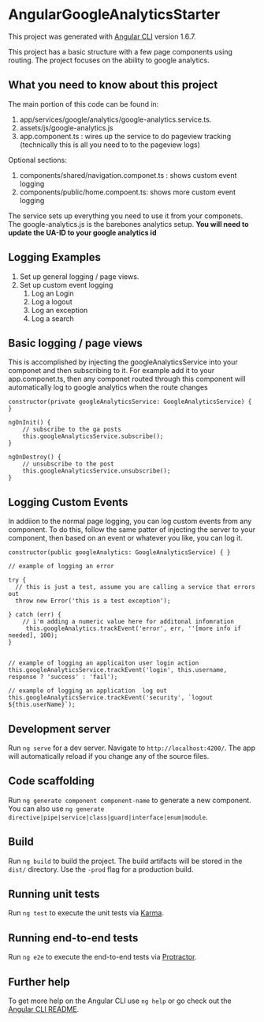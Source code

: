 # AngularGoogleAnalyticsStarter

This project was generated with [Angular CLI](https://github.com/angular/angular-cli) version 1.6.7.

This project has a basic structure with a few page components using routing.  The project focuses on the ability to google analytics.

## What you need to know about this project

The main portion of this code can be found in:

1. app/services/google/analytics/google-analytics.service.ts.  
2. assets/js/google-analytics.js
3. app.component.ts : wires up the service to do pageview tracking (technically this is all you need to to the pageview logs)

Optional  sections:

1. components/shared/navigation.componet.ts : shows custom event logging
2. components/public/home.compoent.ts: shows more custom event logging

The service sets up everything you need to use it from your componets.  The google-analytics.js is the barebones analytics setup.  **You will need to update the UA-ID to your google analytics id**


## Logging Examples

1. Set up general logging / page views.
2. Set up custom event logging
    1. Log an Login
    2. Log a logout
    3. Log an exception
    4. Log a search

## Basic logging / page views

This is accomplished by injecting the googleAnalyticsService into your componet and then subscribing to it.
For example add it to your app.componet.ts, then any componet routed through this component will automatically log to google analytics when the route changes

	constructor(private googleAnalyticsService: GoogleAnalyticsService) { 	}
	
	ngOnInit() {
    	// subscribe to the ga posts
    	this.googleAnalyticsService.subscribe();
  	}
	
	ngOnDestroy() {
    	// unsubscribe to the post
    	this.googleAnalyticsService.unsubscribe();
  	}

## Logging Custom Events

In addiion to the normal page logging, you can log custom events from any component.  To do this, follow the same patter of injecting the server to your component, then based on an event or whatever you like, you can log it.

	constructor(public googleAnalytics: GoogleAnalyticsService) { }
	
	// example of logging an error
	
	try {
	  // this is just a test, assume you are calling a service that errors out
	  throw new Error('this is a test exception');

	} catch (err) {
		// i'm adding a numeric value here for additonal infomration
	 	 this.googleAnalytics.trackEvent('error', err, ''[more info if needed], 100);
	}
  	
	
	// example of logging an applicaiton user login action
	this.googleAnalyticsService.trackEvent('login', this.username, response ? 'success' : 'fail');
	
	// example of logging an application  log out
	this.googleAnalyticsService.trackEvent('security', `logout ${this.userName}`);
	

## Development server

Run `ng serve` for a dev server. Navigate to `http://localhost:4200/`. The app will automatically reload if you change any of the source files.

## Code scaffolding

Run `ng generate component component-name` to generate a new component. You can also use `ng generate directive|pipe|service|class|guard|interface|enum|module`.

## Build

Run `ng build` to build the project. The build artifacts will be stored in the `dist/` directory. Use the `-prod` flag for a production build.

## Running unit tests

Run `ng test` to execute the unit tests via [Karma](https://karma-runner.github.io).

## Running end-to-end tests

Run `ng e2e` to execute the end-to-end tests via [Protractor](http://www.protractortest.org/).

## Further help

To get more help on the Angular CLI use `ng help` or go check out the [Angular CLI README](https://github.com/angular/angular-cli/blob/master/README.md).
